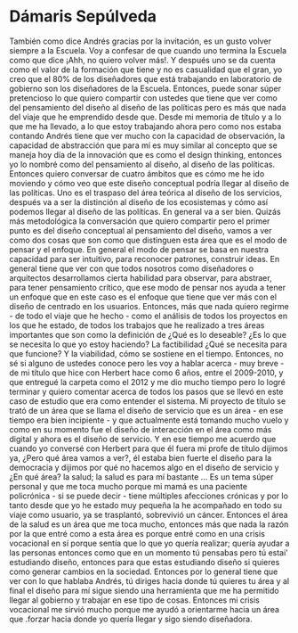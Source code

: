 # Dámaris Sepúlveda

También como dice Andrés gracias por la invitación, es un gusto volver siempre a la Escuela. Voy a confesar de que cuando uno termina la Escuela como que dice ¡Ahh, no quiero volver más!. Y después uno se da cuenta como el valor de la formación que tiene y no es casualidad que el gran, yo creo que el 80% de los diseñadores que está trabajando en laboratorio de gobierno son los diseñadores de la Escuela. Entonces, puede sonar súper pretencioso lo que quiero compartir con ustedes que tiene que ver como del pensamiento del diseño al diseño de las políticas pero es más que nada del viaje que he emprendido desde que. Desde mi memoria de título y a lo que me ha llevado, a lo que estoy trabajando ahora pero como nos estaba contando Andrés tiene que ver mucho con la capacidad de observación, la capacidad de abstracción que para mí es muy similar al concepto que se maneja hoy día de la innovación que es como el design thinking, entonces yo lo nombré como del pensamiento al diseño, al diseño de las políticas. 
Entonces quiero conversar de cuatro ámbitos que es cómo me he ido moviendo y cómo veo que este diseño conceptual podría llegar al diseño de las políticas. Uno es el traspaso del área teórica al diseño de los servicios, después va a ser la distinción al diseño de los ecosistemas y cómo así podemos llegar al diseño de las políticas. En general va a ser bien. Quizás más metodológica la conversación que quiero compartir pero el primer punto es del diseño conceptual al pensamiento del diseño, vamos a ver como dos cosas que son como que distinguen esta área que es el modo de pensar y el enfoque. En general el modo de pensar se basa en nuestra capacidad para ser intuitivo, para reconocer patrones, construir ideas. En general tiene que ver con que todos nosotros como diseñadores o arquitectos desarrollamos cierta habilidad para observar, para abstraer, para tener pensamiento crítico, que ese modo de pensar nos ayuda a tener un enfoque que en este caso es el enfoque que tiene que ver más con el diseño de centrado en los usuarios. Entonces, más que nada quiero regirme - de todo el viaje que he hecho - como el análisis de todos los proyectos en los que he estado, de todos los trabajos que he realizado a tres áreas importantes que son como la definición de ¿Qué es lo deseable? ¿Es lo que se necesita lo que yo estoy haciendo? La factibilidad ¿Qué se necesita para que funcione? Y la viabilidad, cómo se sostiene en el tiempo. Entonces, no sé si alguno de ustedes conoce pero les voy a hablar acerca - muy breve - de mi título que hice con Herbert hace como 6 años, entre el 2009-2010, y que entregué la carpeta como el 2012 y me dio mucho tiempo pero lo logré terminar y quiero comentar acerca de todos los pasos que se llevó en este caso de estudio que era como entender el sistema. Mi proyecto de título se trató de un área que se llama el diseño de servicio que es un área - en ese tiempo era bien incipiente - y que actualmente está tomando mucho vuelo y como en su momento fue el diseño de interacción en el área como más digital y ahora es el diseño de servicio. Y en ese tiempo me acuerdo que cuando yo conversé con Herbert para que él fuera mi profe de título dijimos ya, ¿Pero qué área vamos a ver?, él estaba bien fuerte el diseño para la democracia y dijimos por qué no hacemos algo en el diseño de servicio y ¿En qué área? la salud; la salud es para mí bastante ... Es un tema súper personal y que me toca mucho porque mi mamá es una paciente policrónica - si se puede decir - tiene múltiples afecciones crónicas y por lo tanto desde que yo he estado muy pequeña la he acompañado en todo su viaje como usuario, ya se trasplantó, sobrevivió un cáncer. Entonces el área de la salud es un área que me toca mucho, entonces más que nada la razón por la que entré como a esta área es porque entré como en una crisis vocacional en sí porque sentía que lo que yo quería realizar; quería ayudar a las personas entonces como que en un momento tú pensabas pero tú estai' estudiando diseño, entonces para que estas estudiando diseño si quieres como generar cambios en la sociedad. Entonces por lo general tiene que ver con lo que hablaba Andrés, tú diriges hacia donde tú quieres tu área y al final el diseño para mí sigue siendo una herramienta que me ha permitido llegar al gobierno y trabajar en ese tipo de cosas. Entonces mi crisis vocacional me sirvió mucho porque me ayudó a orientarme hacia un área que .forzar hacia donde yo quería llegar y sigo siendo diseñadora. 

